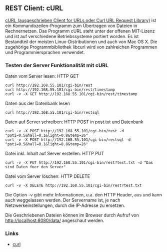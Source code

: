 REST Client: cURL
-----------------

[cURL (ausgeschrieben Client for URLs oder Curl URL Request Library)](https://de.wikipedia.org/wiki/CURL) ist ein Kommandozeilen-Programm zum Übertragen von Dateien in Rechnernetzen. Das Programm cURL steht unter der offenen MIT-Lizenz und ist auf verschiedene Betriebssysteme portiert worden. Es ist Bestandteil der meisten Linux-Distributionen und auch von Mac OS X. Die zugehörige Programmbibliothek libcurl wird von zahlreichen Programmen und Programmiersprachen verwendet.

### Testen der Server Funktionalität mit cURL 

Daten vom Server lesen: HTTP GET

	curl http://192.168.55.101/cgi-bin/rest
	curl http://192.168.55.101/cgi-bin/rest/timestamp
	curl -v -X GET http://192.168.55.101/cgi-bin/rest/timestamp
	
Daten aus der Datenbank lesen

	curl http://192.168.55.101/cgi-bin/restsql

Daten auf Server schreiben: HTTP POST in post.txt und Datenbank

	curl -v -X POST http://192.168.55.101/cgi-bin/rest -d "poti=0.5&hall=0.1&light=0.8&temp=26"
	curl -v -X POST http://192.168.55.101/cgi-bin/restsql -d "poti=0.5&hall=0.1&light=0.8&temp=26"

Datei inkl. Inhalt auf Server erstellen: HTTP PUT

	curl -v -X PUT http://192.168.55.101/cgi-bin/rest?test.txt -d "Das sind Daten fuer den Server"

Datei vom Server löschen: HTTP DELETE

	curl -v -X DELETE http://192.168.55.101/cgi-bin/rest?test.txt 

Die Option -v gibt mehr Informationen, u.a. den HTTP Header, aus und kann auch weggelassen werden. Der Servername ist, je nach Netzwerkeinstellungen, durch die IP-Adresse zu ersetzen.

Die Geschriebenen Dateien können im Browser durch Aufruf von [http://localhost:8080/data/](http://localhost:8080/data/) angeschaut werden.

### Links

* [curl](https://wiki.ubuntuusers.de/curl/)